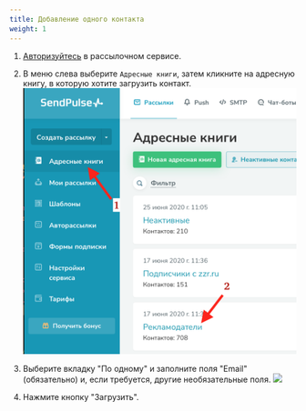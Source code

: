 ```yaml
---
title: Добавление одного контакта
weight: 1
---
```


1. [Авторизуйтесь](../../auth) в рассылочном сервисе.

1. В меню слева выберите `Адресные книги`, затем кликните на адресную книгу, в которую хотите загрузить контакт.
   ![](../img/sendpulse_contacts_link.png)

1. Выберите вкладку "По одному" и заполните поля "Email" (обязательно) и, если требуется, другие необязательные поля. 
   ![](../img/sendpulse_contacts_add_single.png)

1. Нажмите кнопку "Загрузить".
